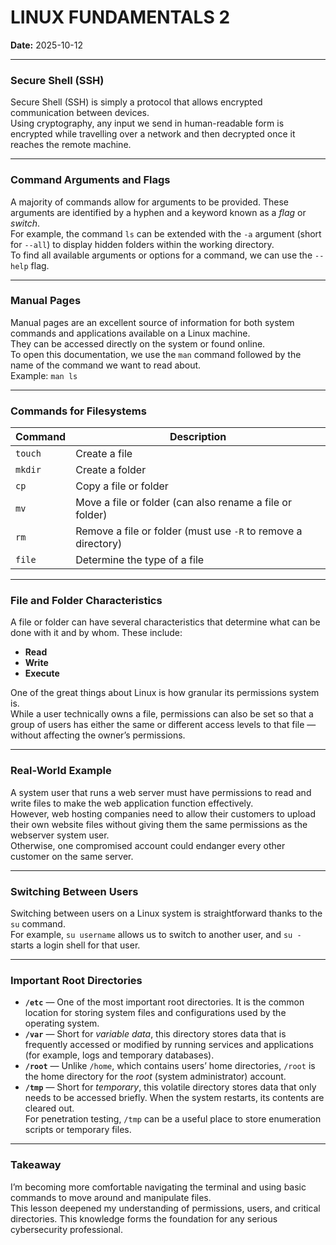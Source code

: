 # LINUX FUNDAMENTALS 2 

**Date:** 2025-10-12

---

### Secure Shell (SSH)
Secure Shell (SSH) is simply a protocol that allows encrypted communication between devices.  
Using cryptography, any input we send in human-readable form is encrypted while travelling over a network and then decrypted once it reaches the remote machine.  

---

### Command Arguments and Flags
A majority of commands allow for arguments to be provided. These arguments are identified by a hyphen and a keyword known as a *flag* or *switch*.  
For example, the command `ls` can be extended with the `-a` argument (short for `--all`) to display hidden folders within the working directory.  
To find all available arguments or options for a command, we can use the `--help` flag.  

---

### Manual Pages
Manual pages are an excellent source of information for both system commands and applications available on a Linux machine.  
They can be accessed directly on the system or found online.  
To open this documentation, we use the `man` command followed by the name of the command we want to read about.  
Example: `man ls`  

---

### Commands for Filesystems
| Command | Description |
|----------|-------------|
| `touch` | Create a file |
| `mkdir` | Create a folder |
| `cp` | Copy a file or folder |
| `mv` | Move a file or folder (can also rename a file or folder) |
| `rm` | Remove a file or folder (must use `-R` to remove a directory) |
| `file` | Determine the type of a file |

---

### File and Folder Characteristics
A file or folder can have several characteristics that determine what can be done with it and by whom. These include:  
- **Read**  
- **Write**  
- **Execute**  

One of the great things about Linux is how granular its permissions system is.  
While a user technically owns a file, permissions can also be set so that a group of users has either the same or different access levels to that file — without affecting the owner’s permissions.  

---

### Real-World Example
A system user that runs a web server must have permissions to read and write files to make the web application function effectively.  
However, web hosting companies need to allow their customers to upload their own website files without giving them the same permissions as the webserver system user.  
Otherwise, one compromised account could endanger every other customer on the same server.  

---

### Switching Between Users
Switching between users on a Linux system is straightforward thanks to the `su` command.  
For example, `su username` allows us to switch to another user, and `su -` starts a login shell for that user.

---

### Important Root Directories
- **`/etc`** — One of the most important root directories. It is the common location for storing system files and configurations used by the operating system.  
- **`/var`** — Short for *variable data*, this directory stores data that is frequently accessed or modified by running services and applications (for example, logs and temporary databases).  
- **`/root`** — Unlike `/home`, which contains users’ home directories, `/root` is the home directory for the *root* (system administrator) account.  
- **`/tmp`** — Short for *temporary*, this volatile directory stores data that only needs to be accessed briefly. When the system restarts, its contents are cleared out.  
  For penetration testing, `/tmp` can be a useful place to store enumeration scripts or temporary files.

---

### Takeaway
I’m becoming more comfortable navigating the terminal and using basic commands to move around and manipulate files.  
This lesson deepened my understanding of permissions, users, and critical directories. This knowledge forms the foundation for any serious cybersecurity professional.